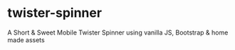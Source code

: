 # twister-spinner
A Short &amp; Sweet Mobile Twister Spinner using vanilla JS, Bootstrap &amp; home made assets
